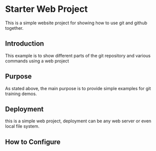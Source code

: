 # Starter Web Project 

This is a simple website project for showing how to use git and github together.

## Introduction

This example is to show different parts of the git repository and various commands using a web project


## Purpose

As stated above, the main purpose is to provide simple examples for git training demos.

## Deployment

this is a simple web project, deployment can be any web server or even local file system.

## How to Configure
